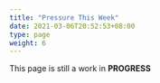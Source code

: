 ```yaml
---
title: "Pressure This Week"
date: 2021-03-06T20:52:53+08:00
type: page
weight: 6
---
```


This page is still a work in **PROGRESS**
